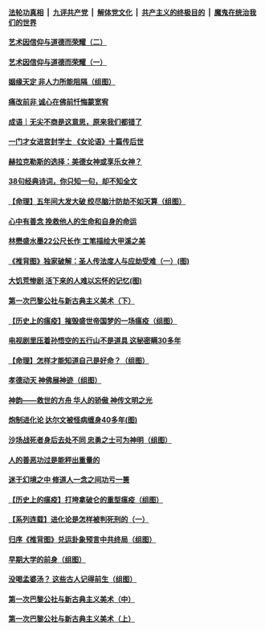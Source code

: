 

####  [法轮功真相](../../../../basic/blob/master/README.md?t=04290631) &nbsp;|&nbsp; [九评共产党](../../../../9ping.md/blob/master/README.md?t=04290631) &nbsp;|&nbsp; [解体党文化](../../../../jtdwh.md/blob/master/README.md?t=04290631)  &nbsp;|&nbsp; [共产主义的终极目的](../../../../gczydzjmd.md/blob/master/README.md?t=04290631) &nbsp;|&nbsp; [魔鬼在统治我们的世界](../../../../mgztzwmdsj.md/blob/master/README.md?t=04290631) 

#### [艺术因信仰与道德而荣耀（二）](../pages/prog647/a102833659.md?t=04290631) 

#### [艺术因信仰与道德而荣耀（一）](../pages/prog647/a102833654.md?t=04290631) 

#### [姻缘天定 非人力所能阻隔（组图）](../pages/prog647/a102832719.md?t=04290631) 

#### [痛改前非 诚心在佛前忏悔蒙宽宥](../pages/prog647/a102832705.md?t=04290631) 

#### [成语｜无尖不商是这意思，原来我们都错了](../pages/prog647/a102832292.md?t=04290631) 

#### [一门才女进宫封学士 《女论语》十篇传后世](../pages/prog647/a102832196.md?t=04290631) 

#### [赫拉克勒斯的选择：美德女神或享乐女神？](../pages/prog647/a102832074.md?t=04290631) 

#### [38句经典诗词，你只知一句，却不知全文](../pages/prog647/a102831453.md?t=04290631) 

#### [【命理】五年间大发大破 绞尽脑汁防劫不如天算（组图）](../pages/prog647/a102831457.md?t=04290631) 

#### [心中有善念 挽救他人的生命和自身的命运](../pages/prog647/a102831452.md?t=04290631) 

#### [林懋盛水墨22公尺长作 工笔描绘大甲溪之美](../pages/prog647/a102830809.md?t=04290631) 

#### [《推背图》独家破解：圣人传法度人与应劫受难（一）(图)](../pages/prog647/a102830516.md?t=04290631) 

#### [大饥荒惨剧 活下来的人难以忘怀的记忆(图)](../pages/prog647/a102830500.md?t=04290631) 

#### [第一次巴黎公社与新古典主义美术（下）](../pages/prog647/a102830423.md?t=04290631) 

#### [【历史上的瘟疫】摧毁盛世帝国梦的一场瘟疫（组图）](../pages/prog647/a102827068.md?t=04290631) 

#### [电视剧里压着孙悟空的五行山不是道具 这秘密瞒30多年](../pages/prog647/a102829788.md?t=04290631) 

#### [【命理】怎样才能知道自己是好命？（组图）](../pages/prog647/a102829698.md?t=04290631) 

#### [孝德动天 神佛展神迹（组图）](../pages/prog647/a102829689.md?t=04290631) 

#### [神韵——救世的方舟 华人的骄傲 神传文明之光](../pages/prog647/a102829563.md?t=04290631) 

#### [炮制进化论 达尔文被怪病缠身40多年(图)](../pages/prog647/a102828859.md?t=04290631) 

#### [沙场战死者身后去处不同 忠勇之士可为神明（组图）](../pages/prog647/a102828792.md?t=04290631) 

#### [人的善恶功过是能秤出重量的](../pages/prog647/a102827970.md?t=04290631) 

#### [迷于幻境之中 修道人一念之间功亏一篑](../pages/prog647/a102827960.md?t=04290631) 

#### [【历史上的瘟疫】打垮拿破仑的重型瘟疫（组图）](../pages/prog647/a102827050.md?t=04290631) 

#### [【系列连载】进化论是怎样被判死刑的（一）](../pages/prog647/a102825977.md?t=04290631) 

#### [归序《推背图》兑运卦象预言中共终局（组图）](../pages/prog647/a102825929.md?t=04290631) 

#### [早期大学的前身（组图）](../pages/prog647/a102825840.md?t=04290631) 

#### [没喝孟婆汤？ 这些古人记得前生（组图）](../pages/prog647/a102825829.md?t=04290631) 

#### [第一次巴黎公社与新古典主义美术（中）](../pages/prog647/a102825443.md?t=04290631) 

#### [第一次巴黎公社与新古典主义美术（上）](../pages/prog647/a102825394.md?t=04290631) 

